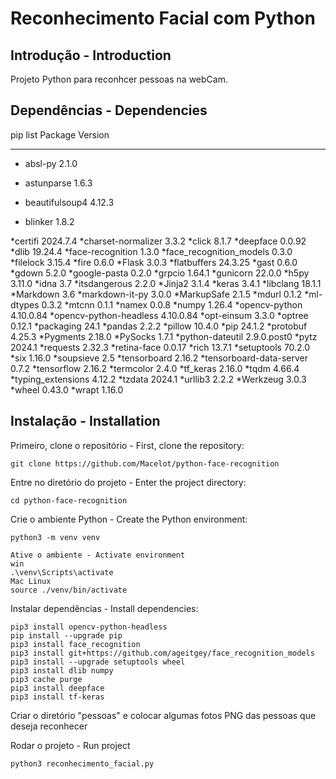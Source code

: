 # Reconhecimento Facial com Python

## Introdução - Introduction
Projeto Python para reconhcer pessoas na webCam.

## Dependências - Dependencies
pip list
Package                 Version
----------------------- -----------
* absl-py                 2.1.0

* astunparse              1.6.3

* beautifulsoup4          4.12.3

* blinker                 1.8.2

*certifi                 2024.7.4
*charset-normalizer      3.3.2
*click                   8.1.7
*deepface                0.0.92
*dlib                    19.24.4
*face-recognition        1.3.0
*face_recognition_models 0.3.0
*filelock                3.15.4
*fire                    0.6.0
*Flask                   3.0.3
*flatbuffers             24.3.25
*gast                    0.6.0
*gdown                   5.2.0
*google-pasta            0.2.0
*grpcio                  1.64.1
*gunicorn                22.0.0
*h5py                    3.11.0
*idna                    3.7
*itsdangerous            2.2.0
*Jinja2                  3.1.4
*keras                   3.4.1
*libclang                18.1.1
*Markdown                3.6
*markdown-it-py          3.0.0
*MarkupSafe              2.1.5
*mdurl                   0.1.2
*ml-dtypes               0.3.2
*mtcnn                   0.1.1
*namex                   0.0.8
*numpy                   1.26.4
*opencv-python           4.10.0.84
*opencv-python-headless  4.10.0.84
*opt-einsum              3.3.0
*optree                  0.12.1
*packaging               24.1
*pandas                  2.2.2
*pillow                  10.4.0
*pip                     24.1.2
*protobuf                4.25.3
*Pygments                2.18.0
*PySocks                 1.7.1
*python-dateutil         2.9.0.post0
*pytz                    2024.1
*requests                2.32.3
*retina-face             0.0.17
*rich                    13.7.1
*setuptools              70.2.0
*six                     1.16.0
*soupsieve               2.5
*tensorboard             2.16.2
*tensorboard-data-server 0.7.2
*tensorflow              2.16.2
*termcolor               2.4.0
*tf_keras                2.16.0
*tqdm                    4.66.4
*typing_extensions       4.12.2
*tzdata                  2024.1
*urllib3                 2.2.2
*Werkzeug                3.0.3
*wheel                   0.43.0
*wrapt                   1.16.0

## Instalação - Installation

Primeiro, clone o repositório - First, clone the repository:
```
git clone https://github.com/Macelot/python-face-recognition
```

Entre no diretório do projeto - Enter the project directory:
```
cd python-face-recognition
```

Crie o ambiente Python - Create the Python environment:
```
python3 -m venv venv

Ative o ambiente - Activate environment
win
.\venv\Scripts\activate 
Mac Linux
source ./venv/bin/activate
```


Instalar dependências - Install dependencies:
```
pip3 install opencv-python-headless 
pip install --upgrade pip
pip3 install face_recognition
pip3 install git+https://github.com/ageitgey/face_recognition_models
pip3 install --upgrade setuptools wheel
pip3 install dlib numpy
pip3 cache purge
pip3 install deepface
pip3 install tf-keras
```

Criar o diretório "pessoas" e colocar algumas fotos PNG das pessoas que deseja reconhecer

Rodar o projeto - Run project
```
python3 reconhecimento_facial.py
```
